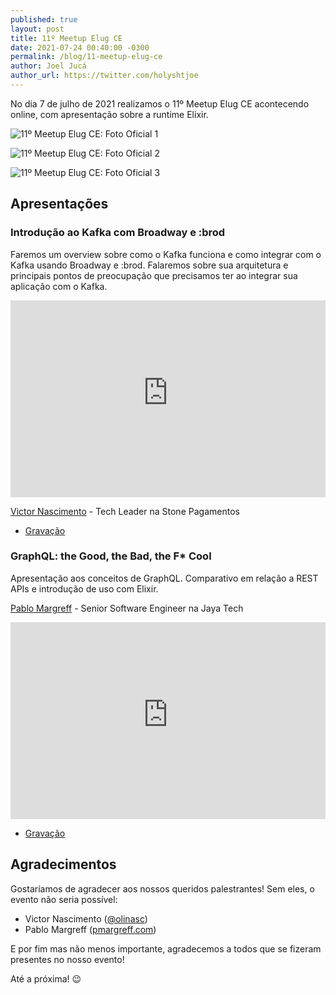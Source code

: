```yaml
---
published: true
layout: post
title: 11º Meetup Elug CE
date: 2021-07-24 00:40:00 -0300
permalink: /blog/11-meetup-elug-ce
author: Joel Jucá
author_url: https://twitter.com/holyshtjoe
---
```


No dia 7 de julho de 2021 realizamos o 11º Meetup Elug CE acontecendo online, com apresentação sobre a runtime Elixir.

![11º Meetup Elug CE: Foto Oficial 1](/media/2021-07-07_elug-ce-meetup-11-foto-oficial-1.png "11º Meetup Elug CE: Foto Oficial 1")

![11º Meetup Elug CE: Foto Oficial 2](/media/2021-07-07_elug-ce-meetup-11-foto-oficial-2.png "11º Meetup Elug CE: Foto Oficial 2")

![11º Meetup Elug CE: Foto Oficial 3](/media/2021-07-07_elug-ce-meetup-11-foto-oficial-3.png "11º Meetup Elug CE: Foto Oficial 3")

## Apresentações

### Introdução ao Kafka com Broadway e :brod

Faremos um overview sobre como o Kafka funciona e como integrar com o Kafka usando Broadway e :brod. Falaremos sobre sua arquitetura e principais pontos de preocupação que precisamos ter ao integrar sua aplicação com o Kafka.

<p style="text-align:center">
  <iframe src="https://www.youtube-nocookie.com/embed/_s1bF8N_dUw" frameborder="0" allow="accelerometer; autoplay; clipboard-write; encrypted-media; gyroscope; picture-in-picture" allowfullscreen style="max-width:560px;height:315px;width:100%"></iframe>
</p>

[Victor Nascimento](https://www.linkedin.com/in/victor-oliveira-nascimento-92232738/) - Tech Leader na Stone Pagamentos

- [Gravação](https://www.youtube.com/watch?v=_s1bF8N_dUw)

### GraphQL: the Good, the Bad, the F\* Cool

Apresentação aos conceitos de GraphQL. Comparativo em relação a REST APIs e introdução de uso com Elixir.

[Pablo Margreff](https://www.linkedin.com/in/pmargreff/) - Senior Software Engineer na Jaya Tech

<p style="text-align:center">
  <iframe src="https://www.youtube-nocookie.com/embed/cDdRDuzdD-0" frameborder="0" allow="accelerometer; autoplay; clipboard-write; encrypted-media; gyroscope; picture-in-picture" allowfullscreen style="max-width:560px;height:315px;width:100%"></iframe>
</p>

- [Gravação](https://www.youtube.com/watch?v=cDdRDuzdD-0)

## Agradecimentos

Gostaríamos de agradecer aos nossos queridos palestrantes! Sem eles, o evento não seria possível:

- Victor Nascimento ([@olinasc](https://twitter.com/olinasc))
- Pablo Margreff ([pmargreff.com](https://pmargreff.com/))

E por fim mas não menos importante, agradecemos a todos que se fizeram presentes no nosso evento!

Até a próxima! 😉
